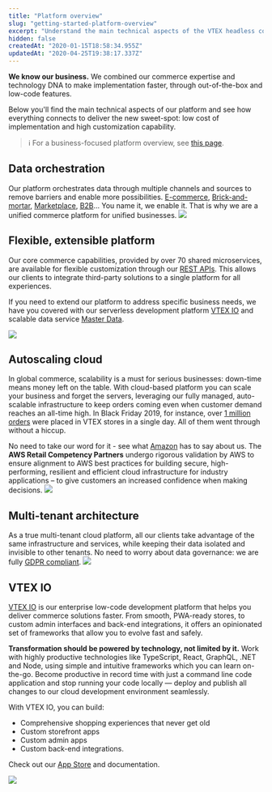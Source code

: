 ```yaml
---
title: "Platform overview"
slug: "getting-started-platform-overview"
excerpt: "Understand the main technical aspects of the VTEX headless commerce platform"
hidden: false
createdAt: "2020-01-15T18:58:34.955Z"
updatedAt: "2020-04-25T19:38:17.337Z"
---
```


**We know our business.** We combined our commerce expertise and technology DNA to make implementation faster, through out-of-the-box and low-code features.

Below you'll find the main technical aspects of our platform and see how everything connects to deliver the new sweet-spot: low cost of implementation and high customization capability.

> ℹ️ For a business-focused platform overview, see [this page](https://vtex.com/us-en/platform-overview).

## Data orchestration

Our platform orchestrates data through multiple channels and sources to remove barriers and enable more possibilities. <a href="https://vtex.com/us-en/digital-commerce/" target="_blank">E-commerce</a>, <a href="https://vtex.com/us-en/instore/" target="_blank">Brick-and-mortar</a>,  <a href="https://vtex.com/us-en/marketplace/" target="_blank">Marketplace</a>, <a href="https://vtex.com/us-en/b2b/" target="_blank">B2B</a>... You name it, we enable it. That is why we are a unified commerce platform for unified businesses.
![](https://cdn.jsdelivr.net/gh/vtexdocs/dev-portal-content@main/images/getting-started-platform-overview-0.png)

## Flexible, extensible platform

Our core commerce capabilities, provided by over 70 shared microservices, are available for flexible customization through our <a href="https://developers.vtex.com/docs/getting-started-platform-overview#section-list-of-rest-apis" target="_blank">REST APIs</a>. This allows our clients to integrate third-party solutions to a single platform for all experiences.

If you need to extend our platform to address specific business needs, we have you covered with our serverless development platform [VTEX IO](https://developers.vtex.com/docs/getting-started-platform-overview#section-low-code-development-platform) and scalable data service [Master Data](https://developers.vtex.com/reference/master-data-api-v2-overview).

![](https://cdn.jsdelivr.net/gh/vtexdocs/dev-portal-content@main/images/getting-started-platform-overview-1.png)

## Autoscaling cloud

In global commerce, scalability is a must for serious businesses: down-time means money left on the table. With cloud-based platform you can scale your business and forget the servers, leveraging our fully managed, auto-scalable infrastructure to keep orders coming even when customer demand reaches an all-time high. In Black Friday 2019, for instance, over [1 million orders](https://vtex.com/us-en/one-million-orders/) were placed in VTEX stores in a single day. All of them went through without a hiccup.

No need to take our word for it - see what [Amazon](https://aws.amazon.com/retail/partner-solutions/?partner-solutions-cards.sort-by=item.additionalFields.partnerName&partner-solutions-cards.sort-order=asc&partner-solutions-cards.q=vtex&partner-solutions-cards.q_operator=AND#Find_AWS_Retail_Competency_Partners) has to say about us. The **AWS Retail Competency Partners** undergo rigorous validation by AWS to ensure alignment to AWS best practices for building secure, high-performing, resilient and efficient cloud infrastructure for industry applications – to give customers an increased confidence when making decisions.
![](https://cdn.jsdelivr.net/gh/vtexdocs/dev-portal-content@main/images/getting-started-platform-overview-2.png)

## Multi-tenant architecture

As a true multi-tenant cloud platform, all our clients take advantage of the same infrastructure and services, while keeping their data isolated and invisible to other tenants. No need to worry about data governance: we are fully [GDPR compliant](https://compliance.vtex.com/gdpr/).
![](https://cdn.jsdelivr.net/gh/vtexdocs/dev-portal-content@main/images/getting-started-platform-overview-3.png)

## VTEX IO

[VTEX IO](https://vtex.io) is our enterprise low-code development platform that helps you deliver commerce solutions faster. From smooth, PWA-ready stores, to custom admin interfaces and back-end integrations, it offers an opinionated set of frameworks that allow you to evolve fast and safely.

**Transformation should be powered by technology, not limited by it.** Work with highly productive technologies like TypeScript, React, GraphQL, .NET and Node, using simple and intuitive frameworks which you can learn on-the-go. Become productive in record time with just a command line code application and stop running your code locally — deploy and publish all changes to our cloud development environment seamlessly.

With VTEX IO, you can build:

- Comprehensive shopping experiences that never get old
- Custom storefront apps
- Custom admin apps
- Custom back-end integrations.

Check out our [App Store](https://apps.vtex.com) and documentation.

![](https://cdn.jsdelivr.net/gh/vtexdocs/dev-portal-content@main/images/getting-started-platform-overview-4.png)
